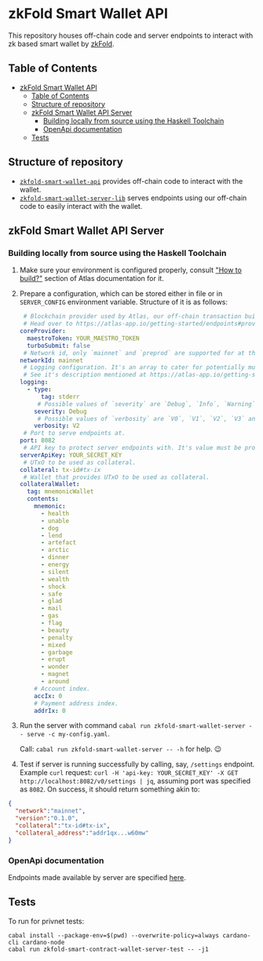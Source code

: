# zkFold Smart Wallet API

This repository houses off-chain code and server endpoints to interact with zk based smart wallet by [zkFold](https://zkfold.io/). 

## Table of Contents

- [zkFold Smart Wallet API](#zkfold-smart-wallet-api)
  - [Table of Contents](#table-of-contents)
  - [Structure of repository](#structure-of-repository)
  - [zkFold Smart Wallet API Server](#zkfold-smart-wallet-api-server)
    - [Building locally from source using the Haskell Toolchain](#building-locally-from-source-using-the-haskell-toolchain)
    - [OpenApi documentation](#openapi-documentation)
  - [Tests](#tests)

## Structure of repository

- [`zkfold-smart-wallet-api`](./zkfold-smart-wallet-api/) provides off-chain code to interact with the wallet.
- [`zkfold-smart-wallet-server-lib`](./zkfold-smart-wallet-server-lib/) serves endpoints using our off-chain code to easily interact with the wallet.

## zkFold Smart Wallet API Server

### Building locally from source using the Haskell Toolchain

1. Make sure your environment is configured properly, consult ["How to build?"](https://atlas-app.io/getting-started/how-to-build) section of Atlas documentation for it.
2. Prepare a configuration, which can be stored either in file or in `SERVER_CONFIG` environment variable. Structure of it is as follows:

    ```yaml
     # Blockchain provider used by Atlas, our off-chain transaction building tool.
     # Head over to https://atlas-app.io/getting-started/endpoints#providing-data-provider section to know how to configure `coreProvider` and what all options are available for it.
    coreProvider:
      maestroToken: YOUR_MAESTRO_TOKEN
      turboSubmit: false
     # Network id, only `mainnet` and `preprod` are supported for at the moment.
    networkId: mainnet
     # Logging configuration. It's an array to cater for potentially multiple scribes.
     # See it's description mentioned at https://atlas-app.io/getting-started/endpoints#providing-data-provider for more information.
    logging:
      - type:
          tag: stderr
         # Possible values of `severity` are `Debug`, `Info`, `Warning` and `Error`.
        severity: Debug
         # Possible values of `verbosity` are `V0`, `V1`, `V2`, `V3` and `V4`. Consult https://hackage.haskell.org/package/katip-0.8.8.0/docs/Katip.html#t:Verbosity for more information about it.
        verbosity: V2
     # Port to serve endpoints at.
    port: 8082
     # API key to protect server endpoints with. It's value must be provided under `api-key` header of request.
    serverApiKey: YOUR_SECRET_KEY
     # UTxO to be used as collateral.
    collateral: tx-id#tx-ix
     # Wallet that provides UTxO to be used as collateral.
    collateralWallet:
      tag: mnemonicWallet
      contents:
        mnemonic:
          - health
          - unable
          - dog
          - lend
          - artefact
          - arctic
          - dinner
          - energy
          - silent
          - wealth
          - shock
          - safe
          - glad
          - mail
          - gas
          - flag
          - beauty
          - penalty
          - mixed
          - garbage
          - erupt
          - wonder
          - magnet
          - around
        # Account index.
        accIx: 0
        # Payment address index.
        addrIx: 0
    ```
3. Run the server with command `cabal run zkfold-smart-wallet-server -- serve -c my-config.yaml`.

   Call: `cabal run zkfold-smart-wallet-server -- -h` for help. 😉

4. Test if server is running successfully by calling, say, `/settings` endpoint. Example `curl` request: `curl -H 'api-key: YOUR_SECRET_KEY' -X GET http://localhost:8082/v0/settings | jq`, assuming port was specified as `8082`. On success, it should return something akin to:

```json
{
  "network":"mainnet",
  "version":"0.1.0",
  "collateral":"tx-id#tx-ix",
  "collateral_address":"addr1qx...w60mw"
}
```

### OpenApi documentation

Endpoints made available by server are specified [here](./web/openapi/api.yaml).

## Tests

To run for privnet tests:

```
cabal install --package-env=$(pwd) --overwrite-policy=always cardano-cli cardano-node
cabal run zkfold-smart-contract-wallet-server-test -- -j1
```